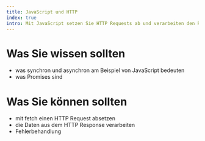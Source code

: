 ```yaml
---
title: JavaScript und HTTP
index: true
intro: Mit JavaScript setzen Sie HTTP Requests ab und verarbeiten den Response.
---
```


# Was Sie wissen sollten

- was synchron und asynchron am Beispiel von JavaScript bedeuten
- was Promises sind

# Was Sie können sollten

- mit fetch einen HTTP Request absetzen
- die Daten aus dem HTTP Response verarbeiten
- Fehlerbehandlung
